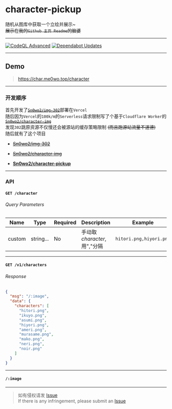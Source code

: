 # character-pickup

随机从图库中获取一个立绘并展示~  
~~展示在我的`Github 主页 Readme`的脑婆~~

---

[![CodeQL Advanced](https://github.com/Sn0wo2/character-picker/actions/workflows/codeql.yml/badge.svg)](https://github.com/Sn0wo2/character-picker/actions/workflows/codeql.yml)
[![Dependabot Updates](https://github.com/Sn0wo2/character-picker/actions/workflows/dependabot/dependabot-updates/badge.svg)](https://github.com/Sn0wo2/character-picker/actions/workflows/dependabot/dependabot-updates)

---

## Demo

> https://char.me0wo.top/character

---

### 开发顺序

首先开发了[~~`Sn0wo2/img-302`~~](https://github.com/Sn0wo2/img-302)部署在`Vercel`  
随后因为`Vercel`的`100k/m`的`Serverless`请求限制写了个基于`Cloudflare Worker`的[
~~`Sn0wo2/character-img`~~](https://github.com/Sn0wo2/character-img)  
发现`302`跳原资源不仅慢还会被源站的缓存策略限制 ~~(而且跑源站流量不道德)~~  
随后就有了这个项目

- [~~Sn0wo2/img-302~~](https://github.com/Sn0wo2/img-302)
- [~~Sn0wo2/character-img~~](https://github.com/Sn0wo2/character-img)


- [**Sn0wo2/character-pickup**](#)

---

### API

#### `GET /character`

###### Query Parameters

| Name   | Type      | Required | Description            | Example |
| ------ |-----------| -------- |------------------------| ------- |
| custom | string... | No       | 手动取*character*, 用","分隔 | `hitori.png,hiyori.png` |

---

#### `GET /v1/characters`

###### Response

```json
{
  "msg": "/:image",
  "data": {
    "characters": [
      "hitori.png",
      "ikuyo.png",
      "asumi.png",
      "hiyori.png",
      "ameri.png",
      "murasame.png",
      "mako.png",
      "neri.png",
      "noir.png"
    ]
  }
}
```

---

#### `/:image`

---

> 如有侵权请发 [Issue](https://github.com/Sn0wo2/character-picker/issues)  
> If there is any infringement, please submit an [Issue](https://github.com/Sn0wo2/character-picker/issues)